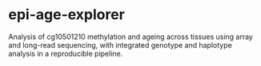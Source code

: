 # epi-age-explorer
Analysis of cg10501210 methylation and ageing across tissues using array and long-read sequencing, with integrated genotype and haplotype analysis in a reproducible pipeline.
